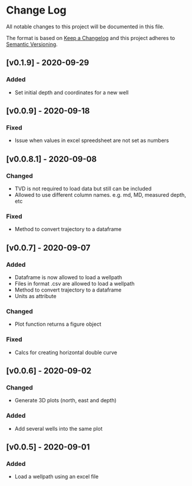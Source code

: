 # Change Log
All notable changes to this project will be documented in this file.
 
The format is based on [Keep a Changelog](http://keepachangelog.com/)
and this project adheres to [Semantic Versioning](http://semver.org/).

## [v0.1.9] - 2020-09-29
### Added
- Set initial depth and coordinates for a new well

## [v0.0.9] - 2020-09-18
### Fixed
- Issue when values in excel spreedsheet are not set as numbers

## [v0.0.8.1] - 2020-09-08
### Changed
- TVD is not required to load data but still can be included
- Allowed to use different column names. e.g. md, MD, measured depth, etc
### Fixed
- Method to convert trajectory to a dataframe

## [v0.0.7] - 2020-09-07
### Added
- Dataframe is now allowed to load a wellpath
- Files in format .csv are allowed to load a wellpath
- Method to convert trajectory to a dataframe
- Units as attribute
### Changed
- Plot function returns a figure object
### Fixed
- Calcs for creating horizontal double curve

## [v0.0.6] - 2020-09-02
### Changed
- Generate 3D plots (north, east and depth)
### Added
- Add several wells into the same plot

## [v0.0.5] - 2020-09-01
### Added
- Load a wellpath using an excel file
